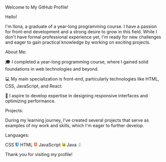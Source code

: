 Welcome to My GitHub Profile!

Hello! 

I'm Ilona, a graduate of a year-long programming course. 
I have a passion for front-end development and a strong desire to grow in this field.
While I don't have formal professional experience yet,
I'm ready for new challenges and eager to gain practical knowledge by working on exciting projects.

About Me:

🎓 I completed a year-long programming course, where I gained solid foundations in web technologies and beyond.

💻 My main specialization is front-end, particularly technologies like HTML, CSS, JavaScript, and React.

🚀 I aspire to develop expertise in designing responsive interfaces and optimizing performance.

Projects:

During my learning journey, I've created several projects that serve as examples of my work and skills, which I'm eager to further develop.

Languages:

CSS [<img src="https://raw.githubusercontent.com/devicons/devicon/master/icons/css3/css3-original.svg" alt="CSS Logo" width="12">](https://developer.mozilla.org/en-US/docs/Web/CSS)
HTML [<img src="https://raw.githubusercontent.com/devicons/devicon/master/icons/html5/html5-original.svg" alt="HTML Logo" width="12">](https://developer.mozilla.org/en-US/docs/Web/HTML)
JavaScript [<img src="https://raw.githubusercontent.com/devicons/devicon/master/icons/javascript/javascript-original.svg" alt="JavaScript Logo" width="12">](https://developer.mozilla.org/en-US/docs/Web/JavaScript)
Java [<img src="https://raw.githubusercontent.com/devicons/devicon/master/icons/java/java-original.svg" alt="Java Logo" width="14">](https://www.java.com/)


Thank you for visiting my profile!







